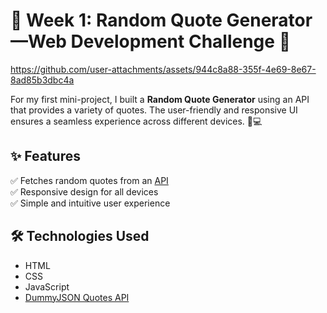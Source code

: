 # 🌟 Week 1: Random Quote Generator—Web Development Challenge 🌟  

https://github.com/user-attachments/assets/944c8a88-355f-4e69-8e67-8ad85b3dbc4a

For my first mini-project, I built a **Random Quote Generator** using an API that provides a variety of quotes. The user-friendly and responsive UI ensures a seamless experience across different devices. 📱💻  

## ✨ Features  
✅ Fetches random quotes from an [API](https://dummyjson.com/quotes)  
✅ Responsive design for all devices  
✅ Simple and intuitive user experience  

## 🛠️ Technologies Used  
- HTML  
- CSS  
- JavaScript  
- [DummyJSON Quotes API](https://dummyjson.com/quotes)  
 
